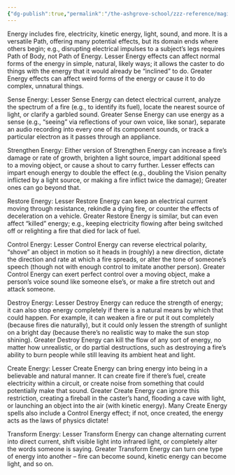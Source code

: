 ```yaml
---
{"dg-publish":true,"permalink":"/the-ashgrove-school/zzz-reference/magic/path-of-energy/"}
---
```


Energy includes fire, electricity, kinetic energy, light, sound, and more. It is a versatile Path, offering many potential effects, but its domain ends where others begin; e.g., disrupting electrical impulses to a subject’s legs requires Path of Body, not Path of Energy. Lesser Energy effects can affect normal forms of the energy in simple, natural, likely ways; it allows the caster to do things with the energy that it would already be “inclined” to do. Greater Energy effects can affect weird forms of the energy or cause it to do complex, unnatural things. 

Sense Energy: Lesser Sense Energy can detect electrical current, analyze the spectrum of a fire (e.g., to identify its fuel), locate the nearest source of light, or clarify a garbled sound. Greater Sense Energy can use energy as a sense (e.g., “seeing” via reflections of your own voice, like sonar), separate an audio recording into every one of its component sounds, or track a particular electron as it passes through an appliance.

Strengthen Energy: Either version of Strengthen Energy can increase a fire’s damage or rate of growth, brighten a light source, impart additional speed to a moving object, or cause a shout to carry further. Lesser effects can impart enough energy to double the effect (e.g., doubling the Vision penalty inflicted by a light source, or making a fire inflict twice the damage); Greater ones can go beyond that. 

Restore Energy: Lesser Restore Energy can keep an electrical current moving through resistance, rekindle a dying fire, or counter the effects of deceleration on a vehicle. Greater Restore Energy is similar, but can even affect “killed” energy; e.g., keeping electricity flowing after being switched off or relighting a fire that died for lack of fuel. 

Control Energy: Lesser Control Energy can reverse electrical polarity, “shove” an object in motion so it heads in (roughly) a new direction, dictate the direction and rate at which a fire spreads, or alter the tone of someone’s speech (though not with enough control to imitate another person). Greater Control Energy can exert perfect control over a moving object, make a person’s voice sound like someone else’s, or make a fire stretch out and attack someone. 

Destroy Energy: Lesser Destroy Energy can reduce the strength of energy; it can also stop energy completely if there is a natural means by which that could happen. For example, it can weaken a fire or put it out completely (because fires die naturally), but it could only lessen the strength of sunlight on a bright day (because there’s no realistic way to make the sun stop shining). Greater Destroy Energy can kill the flow of any sort of energy, no matter how unrealistic, or do partial destructions, such as destroying a fire’s ability to burn people while still leaving its ambient heat and light. 

Create Energy: Lesser Create Energy can bring energy into being in a believable and natural manner. It can create fire if there’s fuel, create electricity within a circuit, or create noise from something that could potentially make that sound. Greater Create Energy can ignore this restriction, creating a fireball in the caster’s hand, flooding a cave with light, or launching an object into the air (with kinetic energy). Many Create Energy spells also include a Control Energy effect; if not, once created, the energy acts as the laws of physics dictate! 

Transform Energy: Lesser Transform Energy can change alternating current into direct current, shift visible light into infrared light, or completely alter the words someone is saying. Greater Transform Energy can turn one type of energy into another – fire can become sound, kinetic energy can become light, and so on.